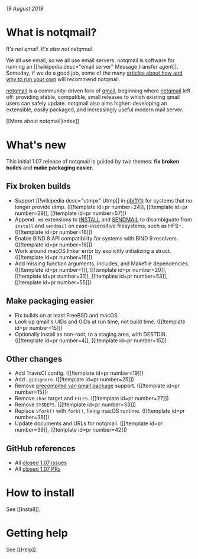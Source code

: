 _19 August 2019_

# What is notqmail?

_It's not qmail. It's also not netqmail._

We all use email, so we all use email servers. notqmail is software for running an [[!wikipedia desc="email server" Message transfer agent]]. Someday, if we do a good job, some of the many [articles about how and why to run your own](https://arstechnica.com/information-technology/2014/02/how-to-run-your-own-e-mail-server-with-your-own-domain-part-1/) will recommend notqmail.

[notqmail](http://notqmail.org) is a community-driven fork of [qmail](https://cr.yp.to/qmail.html), beginning where [netqmail](http://netqmail.org) left off: providing stable, compatible, small releases to which existing qmail users can safely update. notqmail also aims higher: developing an extensible, easily packaged, and increasingly useful modern mail server.

[[More about notqmail|index]]


# What's new

This initial 1.07 release of notqmail is guided by two themes: **fix broken builds** and **make packaging easier**.

## Fix broken builds

- Support [[!wikipedia desc="utmpx" Utmp]] in [qbiff(1)](https://github.com/notqmail/notqmail/blob/master/qbiff.1) for systems that no longer provide utmp. ([[!template id=pr number=24]], [[!template id=pr number=29]], [[!template id=pr number=57]])
- Append `.md` extensions to [INSTALL](https://github.com/notqmail/notqmail/blob/master/INSTALL.md) and [SENDMAIL](https://github.com/notqmail/notqmail/blob/master/SENDMAIL.md) to disambiguate from `install` and `sendmail` on case-insensitive filesystems, such as HFS+. ([[!template id=pr number=16]])
- Enable BIND 8 API compatibility for systems with BIND 9 resolvers. ([[!template id=pr number=16]])
- Work around macOS linker error by explicitly initializing a struct. ([[!template id=pr number=16]])
- Add missing function arguments, includes, and Makefile dependencies. ([[!template id=pr number=1]], [[!template id=pr number=20]], [[!template id=pr number=31]], [[!template id=pr number=53]], [[!template id=pr number=55]])

## Make packaging easier

- Fix builds on at least FreeBSD and macOS.
- Look up qmail's UIDs and GIDs at run time, not build time. ([[!template id=pr number=15]])
- Optionally install as non-root, to a staging area, with DESTDIR. ([[!template id=pr number=4]], [[!template id=pr number=15]])

## Other changes

- Add TravisCI config. ([[!template id=pr number=19]])
- Add `.gitignore`. ([[!template id=pr number=25]])
- Remove [precompiled var-qmail package](https://cr.yp.to/qmail/var-qmail.html) support. ([[!template id=pr number=15]])
- Remove `shar` target and `FILES`. ([[!template id=pr number=27]])
- Remove `SYSDEPS`. ([[!template id=pr number=33]])
- Replace `vfork()` with `fork()`, fixing macOS runtime. ([[!template id=pr number=38]])
- Update documents and URLs for notqmail. ([[!template id=pr number=39]], [[!template id=pr number=42]])

## GitHub references

- All [closed 1.07 issues](https://github.com/notqmail/notqmail/issues?q=is%3Aissue+is%3Aclosed+milestone%3A1.07)
- All [closed 1.07 PRs](https://github.com/notqmail/notqmail/pulls?q=is%3Apr+is%3Aclosed+milestone%3A1.07)


# How to install

See [[Install]].


# Getting help

See [[Help]].
